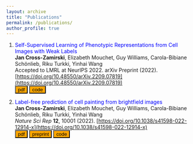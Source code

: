```yaml
---
layout: archive
title: "Publications"
permalink: /publications/
author_profile: true
---
```


1. <span style="color:blue">Self-Supervised Learning of Phenotypic Representations from Cell Images with Weak Labels</span>  
**Jan Cross-Zamirski**, Elizabeth Mouchet, Guy Williams, Carola-Bibiane Schönlieb, Riku Turkki, Yinhai Wang  
Accepted to LMRL at NeurIPS 2022. arXiv Preprint (2022). [https://doi.org/10.48550/arXiv.2209.07819](https://doi.org/10.48550/arXiv.2209.07819)     
[<button type="button" class="btn btn-info" style="background-color:orange">pdf</button>](https://arxiv.org/pdf/2209.07819.pdf) [<button type="button" class="btn btn-info" style="background-color:orange">code</button>](https://github.com/crosszamirski/WS-DINO)

2. <span style="color:blue">Label-free prediction of cell painting from brightfield images</span>  
**Jan Cross-Zamirski**, Elizabeth Mouchet, Guy Williams, Carola-Bibiane Schönlieb, Riku Turkki, Yinhai Wang  
*Nature Sci Rep* **12**, 10001 (2022). [https://doi.org/10.1038/s41598-022-12914-x](https://doi.org/10.1038/s41598-022-12914-x)      
[<button type="button" class="btn btn-info" style="background-color:orange">pdf</button>](https://www.nature.com/articles/s41598-022-12914-x.pdf) [<button type="button" class="btn btn-info" style="background-color:orange">preprint</button>](https://www.biorxiv.org/content/10.1101/2021.11.05.467394v1.full.pdf) [<button type="button" class="btn btn-info" style="background-color:orange">code</button>](https://github.com/crosszamirski/Label-free-prediction-of-Cell-Painting-from-brightfield-images)


